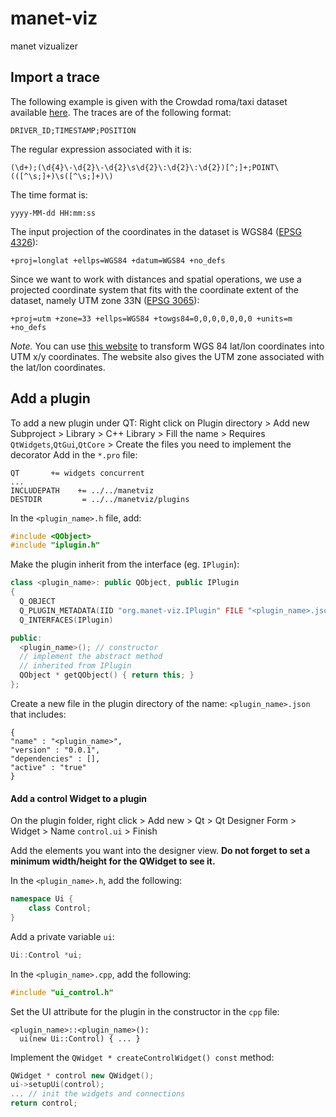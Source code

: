 # manet-viz
manet vizualizer

## Import a trace
The following example is given with the Crowdad roma/taxi dataset available [here][1].
The traces are of the following format:
```
DRIVER_ID;TIMESTAMP;POSITION
```
The regular expression associated with it is:
```
(\d+);(\d{4}\-\d{2}\-\d{2}\s\d{2}\:\d{2}\:\d{2})[^;]+;POINT\(([^\s;]+)\s([^\s;]+)\)
```
The time format is:
```
yyyy-MM-dd HH:mm:ss
```

The input projection of the coordinates in the dataset is WGS84 ([EPSG 4326][2]):
```
+proj=longlat +ellps=WGS84 +datum=WGS84 +no_defs
```

Since we want to work with distances and spatial operations, we use a projected coordinate system that fits with the coordinate extent of the dataset, namely UTM zone 33N ([EPSG 3065][3]):
```
+proj=utm +zone=33 +ellps=WGS84 +towgs84=0,0,0,0,0,0,0 +units=m +no_defs
```

*Note.*  You can use [this website][4] to transform WGS 84 lat/lon coordinates into UTM x/y coordinates. The website also gives the UTM zone associated with the lat/lon coordinates.

## Add a plugin

To add a new plugin under QT:
Right click on Plugin directory > Add new Subproject > Library > C++ Library > Fill the name > Requires `QtWidgets`,`QtGui`,`QtCore` > Create the files you need to implement the decorator
Add in the `*.pro` file:
```
QT       += widgets concurrent
...
INCLUDEPATH    += ../../manetviz
DESTDIR         = ../../manetviz/plugins
```

In the `<plugin_name>.h` file, add:
```c++
#include <QObject>
#include "iplugin.h"
```

Make the plugin inherit from the interface (eg. `IPlugin`):

```c++
class <plugin_name>: public QObject, public IPlugin
{
  Q_OBJECT
  Q_PLUGIN_METADATA(IID "org.manet-viz.IPlugin" FILE "<plugin_name>.json")
  Q_INTERFACES(IPlugin)

public:
  <plugin_name>(); // constructor
  // implement the abstract method
  // inherited from IPlugin
  QObject * getQObject() { return this; }
};
```

Create a new file in the plugin directory of the name: `<plugin_name>.json` that includes:
```
{
"name" : "<plugin_name>",
"version" : "0.0.1",
"dependencies" : [],
"active" : "true"
}
```

#### Add a control Widget to a plugin
On the plugin folder, right click > Add new > Qt > Qt Designer Form > Widget > Name `control.ui` > Finish

Add the elements you want into the designer view. **Do not forget to set a minimum width/height for the QWidget to see it.**

In the `<plugin_name>.h`, add the following:
```c++
namespace Ui {
    class Control;
}
```
Add a private variable `ui`:
```c++
Ui::Control *ui;
```

In the `<plugin_name>.cpp`, add the following:
```c++
#include "ui_control.h"
```

Set the UI attribute for the plugin in the constructor in the `cpp` file:
```
<plugin_name>::<plugin_name>():
  ui(new Ui::Control) { ... }
```

Implement the `QWidget * createControlWidget() const` method:
```c++
QWidget * control new QWidget();
ui->setupUi(control);
... // init the widgets and connections
return control;
```

[1]:	http://crawdad.cs.dartmouth.edu/roma/taxi/ "Crawdad roma/taxi dataset"
[2]: http://spatialreference.org/ref/epsg/wgs-84/ "ESPG:4326"
[3]: http://spatialreference.org/ref/epsg/3065/ "EPSG:3065"
[4]: http://www.movable-type.co.uk/scripts/latlong-utm-mgrs.html "WGS84 to UTM coordinates"
